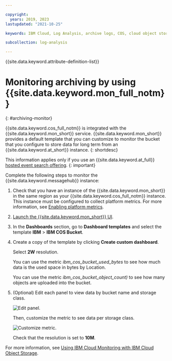 ```yaml
---

copyright:
  years: 2019, 2023
lastupdated: "2021-10-25"

keywords: IBM Cloud, Log Analysis, archive logs, COS, cloud object storage

subcollection: log-analysis

---
```


{{site.data.keyword.attribute-definition-list}}


# Monitoring archiving by using {{site.data.keyword.mon_full_notm}}
{: #archiving-monitor}

{{site.data.keyword.cos_full_notm}} is integrated with the {{site.data.keyword.mon_short}} service. {{site.data.keyword.mon_short}} provides a default template that you can customize to monitor the bucket that you configure to store data for long term from an {{site.data.keyword.at_short}} instance.
{: shortdesc}

This information applies only if you use an {{site.data.keyword.at_full}} [hosted event search offering](/docs/activity-tracker?topic=activity-tracker-service_plan).
{: important}


Complete the following steps to monitor the {{site.data.keyword.messagehub}} instance:

1. Check that you have an instance of the {{site.data.keyword.mon_short}} in the same region as your {{site.data.keyword.cos_full_notm}} instance. This instance must be configured to collect platform metrics. For more information, see [Enabling platform metrics](/docs/monitoring?topic=monitoring-platform_metrics_enabling).

2. [Launch the {{site.data.keyword.mon_short}} UI](/docs/monitoring?topic=monitoring-launch).

3. In the **Dashboards** section, go to **Dashboard templates** and select the template **IBM** > **IBM COS Bucket**.

4. Create a copy of the template by clicking **Create custom dashboard**.

    Select **2W** resolution.

    You can use the metric *ibm_cos_bucket_used_bytes* to see how much data is the used space in bytes by Location.

    You can use the metric *ibm_cos_bucket_object_count)* to see how many objects are uploaded into the bucket.

5. (Optional) Edit each panel to view data by bucket name and storage class.

    ![Edit panel.](../images/archive-monitor-1.png "Edit panel")

    Then, customize the metric to see data per storage class.

    ![Customize metric.](../images/archive-monitor-2.png "Customize metric")

    Check that the resolution is set to **10M**.


For more information, see [Using IBM Cloud Monitoring with IBM Cloud Object Storage](/docs/cloud-object-storage?topic=cloud-object-storage-mm-cos-integration).
